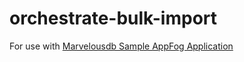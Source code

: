 # orchestrate-bulk-import
For use with [Marvelousdb Sample AppFog Application](//github.com/chrislittle/marvelousdb)
